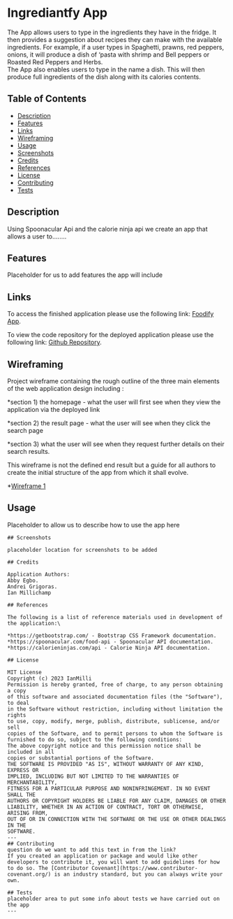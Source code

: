 # Ingrediantfy App

The App allows users to type in the ingredients they have in the fridge. It then provides a suggestion about recipes they can make with the available ingredients. 
For example, if a user types in Spaghetti, prawns, red peppers, onions, it will produce a dish of ‘pasta with shrimp and Bell peppers or  Roasted Red Peppers and Herbs.  
The App also enables users to type in the name a dish. This will then produce full ingredients of the dish along with its calories contents. 


## Table of Contents

- [Description](#description)
- [Features](features0)
- [Links](#links)
- [Wireframing](#wireframing)
- [Usage](#usage)
- [Screenshots](#screenshots)
- [Credits](#credits)
- [References](#refernces)
- [License](#license)
- [Contributing](#contributing)
- [Tests](#tests)

## Description

Using Spoonacular Api and the calorie ninja api we create an app that allows a user to........

## Features

Placeholder for us to add features the app will include

## Links

To access the finished application please use the following link: [Foodify App]().

To view the code repository for the deployed application please use the following link: [Github Repository](https://github.com/FireCodexs/Foodify).

## Wireframing

Project wireframe containing the rough outline of the three main elements of the web application design including :

*section 1) the homepage - what the user will first see when they view the application via the deployed link

*section 2) the result page - what the user will see when they click the search page

*section 3) what the user will see when they request further details on their search results.

This wireframe is not the defined end result but a guide for all authors to create the initial structure of the app from which it shall evolve.

*[Wireframe 1](https://github.com/FireCodexs/Foodify/blob/65bd4dfcc95284ade306576fb401580f4638ede9/assets/images/wireframe%201.png)
## Usage

Placeholder to allow us to describe how to use the app here

```
## Screenshots

placeholder location for screenshots to be added

## Credits

Application Authors:
Abby Egbo.
Andrei Grigoras.
Ian Millichamp

## References

The following is a list of reference materials used in development of the application:\

*https://getbootstrap.com/ - Bootstrap CSS Framework documentation.
*https://spoonacular.com/food-api - Spoonacular API documentation.
*https://calorieninjas.com/api - Calorie Ninja API documentation.

## License

MIT License
Copyright (c) 2023 IanMilli
Permission is hereby granted, free of charge, to any person obtaining a copy
of this software and associated documentation files (the "Software"), to deal
in the Software without restriction, including without limitation the rights
to use, copy, modify, merge, publish, distribute, sublicense, and/or sell
copies of the Software, and to permit persons to whom the Software is
furnished to do so, subject to the following conditions:
The above copyright notice and this permission notice shall be included in all
copies or substantial portions of the Software.
THE SOFTWARE IS PROVIDED "AS IS", WITHOUT WARRANTY OF ANY KIND, EXPRESS OR
IMPLIED, INCLUDING BUT NOT LIMITED TO THE WARRANTIES OF MERCHANTABILITY,
FITNESS FOR A PARTICULAR PURPOSE AND NONINFRINGEMENT. IN NO EVENT SHALL THE
AUTHORS OR COPYRIGHT HOLDERS BE LIABLE FOR ANY CLAIM, DAMAGES OR OTHER
LIABILITY, WHETHER IN AN ACTION OF CONTRACT, TORT OR OTHERWISE, ARISING FROM,
OUT OF OR IN CONNECTION WITH THE SOFTWARE OR THE USE OR OTHER DEALINGS IN THE
SOFTWARE.
---
## Contributing
question do we want to add this text in from the link?
If you created an application or package and would like other developers to contribute it, you will want to add guidelines for how to do so. The [Contributor Covenant](https://www.contributor-covenant.org/) is an industry standard, but you can always write your own.

## Tests
placeholder area to put some info about tests we have carried out on the app
---

```
